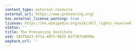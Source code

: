 ```yaml
---
content_type: external-resource
external_url: https://www.presencing.org/
has_external_license_warning: true
license: https://en.wikipedia.org/wiki/All_rights_reserved
status: ''
title: The Presencing Institute
uid: 3d5fb823-d73a-40f5-9835-82f707c8950a
wayback_url: ''
---
```

